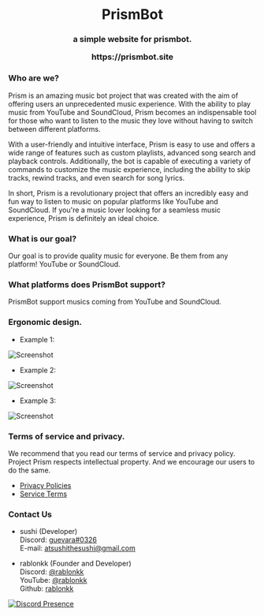 <h1 align="center">PrismBot</h1>
<h3 align="center">
  a simple website for prismbot.</p>
  https://prismbot.site
</h3>

### Who are we?
Prism is an amazing music bot project that was created with the aim of offering users an unprecedented music experience. With the ability to play music from YouTube and SoundCloud, Prism becomes an indispensable tool for those who want to listen to the music they love without having to switch between different platforms.

With a user-friendly and intuitive interface, Prism is easy to use and offers a wide range of features such as custom playlists, advanced song search and playback controls. Additionally, the bot is capable of executing a variety of commands to customize the music experience, including the ability to skip tracks, rewind tracks, and even search for song lyrics.

In short, Prism is a revolutionary project that offers an incredibly easy and fun way to listen to music on popular platforms like YouTube and SoundCloud. If you're a music lover looking for a seamless music experience, Prism is definitely an ideal choice.

### What is our goal?
Our goal is to provide quality music for everyone. Be them from any platform! YouTube or SoundCloud.

### What platforms does PrismBot support?
PrismBot support musics coming from YouTube and SoundCloud.

### Ergonomic design.
- Example 1:

![Screenshot](https://cdn.discordapp.com/attachments/1011286935924396152/1082803265797881967/prismbot-image-1.png)

- Example 2:

![Screenshot](https://cdn.discordapp.com/attachments/1011286935924396152/1082803725858508810/prismbot-image-3.png)

- Example 3:

![Screenshot](https://cdn.discordapp.com/attachments/1011286935924396152/1082803459155300442/prismbot-image-2.png)

### Terms of service and privacy.
We recommend that you read our terms of service and privacy policy. Project Prism respects intellectual property. And we encourage our users to do the same.

- [Privacy Policies](https://prism-project.gitbook.io/prismbot-project/terms-of-services-and-privacy/privacy-policies)
- [Service Terms](https://prism-project.gitbook.io/prismbot-project/terms-of-services-and-privacy/service-terms)

### Contact Us
- sushi (Developer)<br />
Discord: [guevara#0326](https://discord.com/users/715682977295761451)<br />
E-mail: atsushithesushi@gmail.com

- rablonkk (Founder and Developer)<br />
Discord: [@rablonkk](https://discord.com/users/523783344979443712)<br />
YouTube: [@rablonkk](https://youtube.com/@rablonkk)<br />
Github: [rablonkk](https://github.com/rablonkk)

[![Discord Presence](https://lanyard.cnrad.dev/api/523783344979443712)](https://discord.com/users/523783344979443712)
